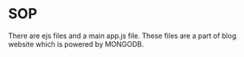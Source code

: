 # SOP
There are ejs files and a main app.js file. 
These files are a part of blog website which is powered by MONGODB.
